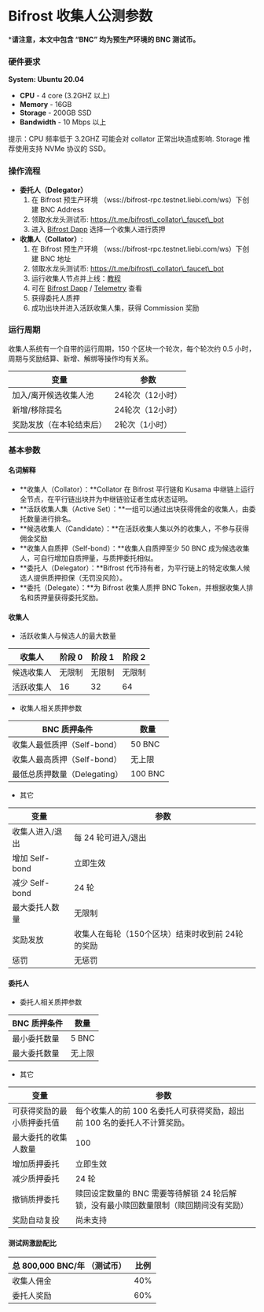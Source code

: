 # Bifrost 收集人公测参数

\***请注意，本文中包含 “BNC” 均为预生产环境的 BNC 测试币。**

### 硬件要求

**System: Ubuntu 20.04**

* **CPU** - 4 core (3.2GHZ 以上)
* **Memory** - 16GB
* **Storage** - 200GB SSD
* **Bandwidth** - 10 Mbps 以上

提示：CPU 频率低于 3.2GHZ 可能会对 collator 正常出块造成影响. Storage 推荐使用支持 NVMe 协议的 SSD。

### 操作流程

* **委托人（Delegator）**
  1. 在 Bifrost 预生产环境 （wss://bifrost-rpc.testnet.liebi.com/ws）下创建 BNC Address
  2. 领取水龙头测试币: https://t.me/bifrost\_collator\_faucet\_bot
  3. 进入 [Bifrost Dapp](https://bifrost.app) 选择一个收集人进行质押
* **收集人（Collator）**:
  1. 在 Bifrost 预生产环境 （wss://bifrost-rpc.testnet.liebi.com/ws）下创建 BNC 地址
  2. 领取水龙头测试币: https://t.me/bifrost\_collator\_faucet\_bot
  3. 运行收集人节点并上线：[教程](https://wiki.bifrost.finance/v/zh/jie-dian/yun-hang-shou-ji-ren-jie-dian)
  4. 可在 [Bifrost Dapp](https://bifrost.app) / [Telemetry](https://telemetry.polkadot.io/#list/0x9f28c6a68e0fc9646eff64935684f6eeeece527e37bbe1f213d22caa1d9d6bed) 查看
  5. 获得委托人质押
  6. 成功出块并进入活跃收集人集，获得 Commission 奖励

### 运行周期

收集人系统有一个自带的运行周期，150 个区块一个轮次，每个轮次约 0.5 小时，周期与奖励结算、新增、解绑等操作均有关系。

| 变量           | 参数         |
| ------------ | ---------- |
| 加入/离开候选收集人池  | 24轮次（12小时） |
| 新增/移除提名      | 24轮次（12小时） |
| 奖励发放（在本轮结束后） | 2轮次（1小时）   |

### 基本参数

#### 名词解释

* **收集人（Collator）：**Collator 在 Bifrost 平行链和 Kusama 中继链上运行全节点，在平行链出块并为中继链验证者生成状态证明。
* **活跃收集人集（Active Set）：**一组可以通过出块获得佣金的收集人，由委托数量进行排名。
* **候选收集人（Candidate）：**在活跃收集人集以外的收集人，不参与获得佣金奖励
* **收集人自质押（Self-bond）：**收集人自质押至少 50 BNC 成为候选收集人，可自行增加自质押量，与质押委托相似。
* **委托人（Delegator）：**Bifrost 代币持有者，为平行链上的特定收集人候选人提供质押担保（无罚没风险）。
* **委托（Delegate）：**为 Bifrost 收集人质押 BNC Token，并根据收集人排名和质押量获得委托奖励。

#### 收集人

* 活跃收集人与候选人的最大数量

| 收集人   | 阶段 0 | 阶段 1 | 阶段 2 |
| ----- | ---- | ---- | ---- |
| 候选收集人 | 无限制  | 无限制  | 无限制  |
| 活跃收集人 | 16   | 32   | 64   |

* 收集人相关质押参数

| BNC 质押条件            | 数量      |
| ------------------- | ------- |
| 收集人最低质押（Self-bond）  | 50 BNC  |
| 收集人最高质押（Self-bond）  | 无上限     |
| 最低总质押数量（Delegating） | 100 BNC |

* 其它

| 变量           | 参数                           |
| ------------ | ---------------------------- |
| 收集人进入/退出     | 每 24 轮可进入/退出                 |
| 增加 Self-bond | 立即生效                         |
| 减少 Self-bond | 24 轮                         |
| 最大委托人数量      | 无限制                          |
| 奖励发放         | 收集人在每轮（150个区块）结束时收到前 24轮 的奖励 |
| 惩罚           | 无惩罚                          |

#### 委托人

* 委托人相关质押参数

| BNC 质押条件 | 数量    |
| -------- | ----- |
| 最小委托数量   | 5 BNC |
| 最大委托数量   | 无上限   |

* 其它

| 变量            | 参数                                              |
| ------------- | ----------------------------------------------- |
| 可获得奖励的最小质押委托值 | 每个收集人的前 100 名委托人可获得奖励，超出前 100 名的委托人不计算奖励。       |
| 最大委托的收集人数量    | 100                                             |
| 增加质押委托        | 立即生效                                            |
| 减少质押委托        | 24 轮                                            |
| 撤销质押委托        | 赎回设定数量的 BNC 需要等待解锁 24 轮后解锁，没有最小赎回数量限制（赎回期间没有奖励） |
| 奖励自动复投        | 尚未支持                                            |

#### 测试网激励配比

| 总 800,000 BNC/年 （测试币） | 比例  |
| --------------------- | --- |
| 收集人佣金                 | 40% |
| 委托人奖励                 | 60% |
